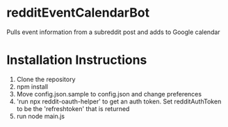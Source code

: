 # redditEventCalendarBot
Pulls event information from a subreddit post and adds to Google calendar

# Installation Instructions
1. Clone the repository 
2. npm install
3. Move config.json.sample to config.json and change preferences
4. 'run npx reddit-oauth-helper' to get an auth token. Set redditAuthToken to be the 'refreshtoken' that is returned
5. run node main.js
